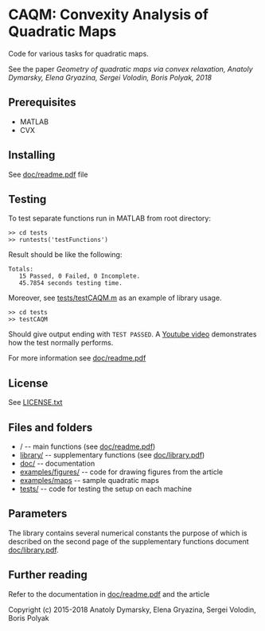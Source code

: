 # CAQM: Convexity Analysis of Quadratic Maps

Code for various tasks for quadratic maps.

See the paper <i>Geometry of quadratic maps via convex relaxation, Anatoly Dymarsky, Elena Gryazina, Sergei Volodin, Boris Polyak, 2018</i>

## Prerequisites
* MATLAB
* CVX

## Installing
See [doc/readme.pdf](doc/readme.pdf) file

## Testing
To test separate functions run in MATLAB from root directory:
```
>> cd tests
>> runtests('testFunctions')
```

Result should be like the following:
```
Totals:
   15 Passed, 0 Failed, 0 Incomplete.
   45.7854 seconds testing time.
```

Moreover, see [tests/testCAQM.m](tests/testCAQM.m) as an example of library usage.

```
>> cd tests
>> testCAQM
```

Should give output ending with `TEST PASSED`.
A [Youtube video](https://youtu.be/Ikh_GDHnu-4 "Certificate cutting: z_max test") demonstrates how the test normally performs.

For more information see [doc/readme.pdf](doc/readme.pdf)

## License
See [LICENSE.txt](LICENSE.txt)

## Files and folders
* / -- main functions (see [doc/readme.pdf](doc/readme.pdf))
* [library/](library/) -- supplementary functions (see [doc/library.pdf](doc/library.pdf))
* [doc/](doc/) -- documentation
* [examples/figures/](examples/figures/) -- code for drawing figures from the article
* [examples/maps](examples/maps/) -- sample quadratic maps
* [tests/](tests/) -- code for testing the setup on each machine

## Parameters
The library contains several numerical constants the purpose of which is described on the second page of the supplementary functions document [doc/library.pdf](doc/library.pdf).

## Further reading
Refer to the documentation in [doc/readme.pdf](doc/readme.pdf) and the article

Copyright (c) 2015-2018 Anatoly Dymarsky, Elena Gryazina, Sergei Volodin, Boris Polyak
